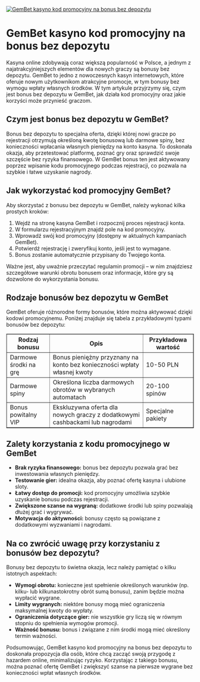 [![GemBet kasyno kod promocyjny na bonus bez depozytu](https://123-caf.pages.dev/gitsignup.png)](https://vrmoo.ru/Bt82HjjY)

<h1>GemBet kasyno kod promocyjny na bonus bez depozytu</h1> <p>Kasyna online zdobywają coraz większą popularność w Polsce, a jednym z najatrakcyjniejszych elementów dla nowych graczy są bonusy bez depozytu. GemBet to jedno z nowoczesnych kasyn internetowych, które oferuje nowym użytkownikom atrakcyjne promocje, w tym bonusy bez wymogu wpłaty własnych środków. W tym artykule przyjrzymy się, czym jest bonus bez depozytu w GemBet, jak działa kod promocyjny oraz jakie korzyści może przynieść graczom.</p>  <h2>Czym jest bonus bez depozytu w GemBet?</h2> <p>Bonus bez depozytu to specjalna oferta, dzięki której nowi gracze po rejestracji otrzymują określoną kwotę bonusową lub darmowe spiny, bez konieczności wpłacania własnych pieniędzy na konto kasyna. To doskonała okazja, aby przetestować platformę, poznać gry oraz sprawdzić swoje szczęście bez ryzyka finansowego. W GemBet bonus ten jest aktywowany poprzez wpisanie kodu promocyjnego podczas rejestracji, co pozwala na szybkie i łatwe uzyskanie nagrody.</p>  <h2>Jak wykorzystać kod promocyjny GemBet?</h2> <p>Aby skorzystać z bonusu bez depozytu w GemBet, należy wykonać kilka prostych kroków:</p> <ol>   <li>Wejdź na stronę kasyna GemBet i rozpocznij proces rejestracji konta.</li>   <li>W formularzu rejestracyjnym znajdź pole na kod promocyjny.</li>   <li>Wprowadź swój kod promocyjny (dostępny w aktualnych kampaniach GemBet).</li>   <li>Potwierdź rejestrację i zweryfikuj konto, jeśli jest to wymagane.</li>   <li>Bonus zostanie automatycznie przypisany do Twojego konta.</li> </ol> <p>Ważne jest, aby uważnie przeczytać regulamin promocji – w nim znajdziesz szczegółowe warunki obrotu bonusem oraz informacje, które gry są dozwolone do wykorzystania bonusu.</p>  <h2>Rodzaje bonusów bez depozytu w GemBet</h2> <p>GemBet oferuje różnorodne formy bonusów, które można aktywować dzięki kodowi promocyjnemu. Poniżej znajduje się tabela z przykładowymi typami bonusów bez depozytu:</p>  <table border="1" cellpadding="8" cellspacing="0">   <thead>     <tr>       <th>Rodzaj bonusu</th>       <th>Opis</th>       <th>Przykładowa wartość</th>     </tr>   </thead>   <tbody>     <tr>       <td>Darmowe środki na grę</td>       <td>Bonus pieniężny przyznany na konto bez konieczności wpłaty własnej kwoty</td>       <td>10-50 PLN</td>     </tr>     <tr>       <td>Darmowe spiny</td>       <td>Określona liczba darmowych obrotów w wybranych automatach</td>       <td>20-100 spinów</td>     </tr>     <tr>       <td>Bonus powitalny VIP</td>       <td>Ekskluzywna oferta dla nowych graczy z dodatkowymi cashbackami lub nagrodami</td>       <td>Specjalne pakiety</td>     </tr>   </tbody> </table>  <h2>Zalety korzystania z kodu promocyjnego w GemBet</h2> <ul>   <li><strong>Brak ryzyka finansowego:</strong> bonus bez depozytu pozwala grać bez inwestowania własnych pieniędzy.</li>   <li><strong>Testowanie gier:</strong> idealna okazja, aby poznać ofertę kasyna i ulubione sloty.</li>   <li><strong>Łatwy dostęp do promocji:</strong> kod promocyjny umożliwia szybkie uzyskanie bonusu podczas rejestracji.</li>   <li><strong>Zwiększone szanse na wygraną:</strong> dodatkowe środki lub spiny pozwalają dłużej grać i wygrywać.</li>   <li><strong>Motywacja do aktywności:</strong> bonusy często są powiązane z dodatkowymi wyzwaniami i nagrodami.</li> </ul>  <h2>Na co zwrócić uwagę przy korzystaniu z bonusów bez depozytu?</h2> <p>Bonusy bez depozytu to świetna okazja, lecz należy pamiętać o kilku istotnych aspektach:</p> <ul>   <li><strong>Wymogi obrotu:</strong> konieczne jest spełnienie określonych warunków (np. kilku- lub kilkunastokrotny obrót sumą bonusu), zanim będzie można wypłacić wygrane.</li>   <li><strong>Limity wygranych:</strong> niektóre bonusy mogą mieć ograniczenia maksymalnej kwoty do wypłaty.</li>   <li><strong>Ograniczenia dotyczące gier:</strong> nie wszystkie gry liczą się w równym stopniu do spełnienia wymogów promocji.</li>   <li><strong>Ważność bonusu:</strong> bonus i związane z nim środki mogą mieć określony termin ważności.</li> </ul>  <p>Podsumowując, GemBet kasyno kod promocyjny na bonus bez depozytu to doskonała propozycja dla osób, które chcą zacząć swoją przygodę z hazardem online, minimalizując ryzyko. Korzystając z takiego bonusu, można poznać ofertę GemBet i zwiększyć szanse na pierwsze wygrane bez konieczności wpłat własnych środków.</p>